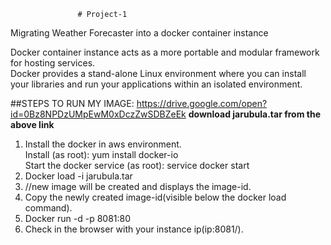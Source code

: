                    # Project-1
Migrating Weather Forecaster into a docker container instance

Docker container instance acts as a more portable and modular framework for hosting services.<br>
Docker provides a stand-alone Linux environment where you can install your libraries and run your applications within an isolated environment.<br>

##STEPS TO RUN MY IMAGE:
https://drive.google.com/open?id=0Bz8NPDzUMpEwM0xDczZwSDBZeEk
<b>download jarubula.tar from the above link</b>
<br>
1.	Install the docker in aws environment.<br> 
Install (as root): yum install docker-io <br>
Start the docker service (as root): service docker start<br>
2.	Docker load -i jarubula.tar<br>
3.	//new image will be created and displays the image-id.<br>
4.	Copy the newly created image-id(visible below the docker load command).<br>
5.	Docker run -d -p 8081:80 <copied id> <br>
6.	Check in the browser with your instance ip(ip:8081/).<br>
